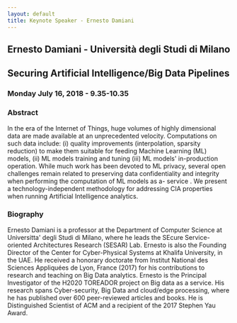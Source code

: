 ```yaml
---
layout: default
title: Keynote Speaker - Ernesto Damiani
---
```


## Ernesto Damiani - Università degli Studi di Milano
## Securing Artificial Intelligence/Big Data Pipelines
### Monday July 16, 2018 - 9.35-10.35

### Abstract

In the era of the Internet of Things, huge volumes of 
highly dimensional data are made available at an unprecedented velocity. 
Computations on such data include: (i) quality improvements 
(interpolation, sparsity reduction) to make them suitable for feeding 
Machine Learning  (ML) models, (ii) ML models training and tuning (iii) 
ML models' in-production operation. While much work has been devoted to 
ML privacy,  several  open challenges remain related to preserving data 
confidentiality and integrity when performing the computation of ML 
models as a- service . We present a technology-independent methodology 
for addressing CIA properties when running Artificial Intelligence 
analytics.


### Biography

Ernesto Damiani is a professor at the Department of Computer 
Science at Universitta' degli Studi di Milano, where he leads the SEcure 
Service-oriented Architectures Research (SESAR) Lab. Ernesto is also the 
Founding Director of the Center  for  Cyber-Physical Systems at Khalifa 
University, in the UAE. He received a honorary doctorate from Institut 
National des Sciences Appliquées de Lyon, France (2017) for his 
contributions to research and teaching on Big Data analytics. Ernesto is 
the Principal Investigator of the H2020 TOREADOR project on Big data as 
a service. His research spans Cyber-security, Big Data and cloud/edge 
processing, where he has published over 600 peer-reviewed articles and 
books. He is Distinguished Scientist of ACM and a recipient of the 2017 
Stephen Yau Award.

